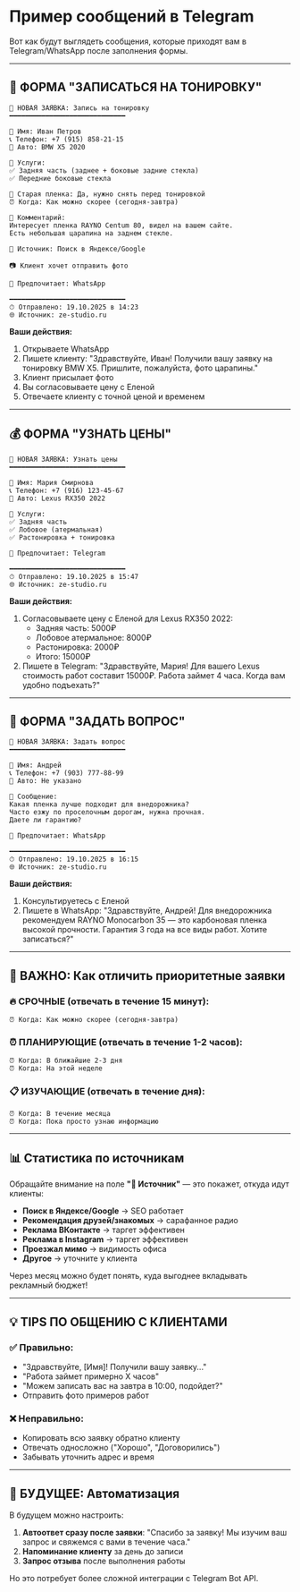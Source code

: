 # Пример сообщений в Telegram

Вот как будут выглядеть сообщения, которые приходят вам в Telegram/WhatsApp после заполнения формы.

---

## 📅 ФОРМА "ЗАПИСАТЬСЯ НА ТОНИРОВКУ"

```
🎯 НОВАЯ ЗАЯВКА: Запись на тонировку
━━━━━━━━━━━━━━━━━━━━━━━━━━━━━

👤 Имя: Иван Петров
📞 Телефон: +7 (915) 858-21-15
🚗 Авто: BMW X5 2020

🎨 Услуги:
✅ Задняя часть (заднее + боковые задние стекла)
✅ Передние боковые стекла

🔧 Старая пленка: Да, нужно снять перед тонировкой
⏰ Когда: Как можно скорее (сегодня-завтра)

📝 Комментарий:
Интересует пленка RAYNO Centum 80, видел на вашем сайте.
Есть небольшая царапина на заднем стекле.

📍 Источник: Поиск в Яндексе/Google

📷 Клиент хочет отправить фото

💬 Предпочитает: WhatsApp

━━━━━━━━━━━━━━━━━━━━━━━━━━━━━
⏱ Отправлено: 19.10.2025 в 14:23
🌐 Источник: ze-studio.ru
```

**Ваши действия:**
1. Открываете WhatsApp
2. Пишете клиенту: "Здравствуйте, Иван! Получили вашу заявку на тонировку BMW X5. Пришлите, пожалуйста, фото царапины."
3. Клиент присылает фото
4. Вы согласовываете цену с Еленой
5. Отвечаете клиенту с точной ценой и временем

---

## 💰 ФОРМА "УЗНАТЬ ЦЕНЫ"

```
🎯 НОВАЯ ЗАЯВКА: Узнать цены
━━━━━━━━━━━━━━━━━━━━━━━━━━━━━

👤 Имя: Мария Смирнова
📞 Телефон: +7 (916) 123-45-67
🚗 Авто: Lexus RX350 2022

🎨 Услуги:
✅ Задняя часть
✅ Лобовое (атермальная)
✅ Растонировка + тонировка

💬 Предпочитает: Telegram

━━━━━━━━━━━━━━━━━━━━━━━━━━━━━
⏱ Отправлено: 19.10.2025 в 15:47
🌐 Источник: ze-studio.ru
```

**Ваши действия:**
1. Согласовываете цену с Еленой для Lexus RX350 2022:
   - Задняя часть: 5000₽
   - Лобовое атермальное: 8000₽
   - Растонировка: 2000₽
   - Итого: 15000₽
2. Пишете в Telegram: "Здравствуйте, Мария! Для вашего Lexus стоимость работ составит 15000₽. Работа займет 4 часа. Когда вам удобно подъехать?"

---

## 💬 ФОРМА "ЗАДАТЬ ВОПРОС"

```
🎯 НОВАЯ ЗАЯВКА: Задать вопрос
━━━━━━━━━━━━━━━━━━━━━━━━━━━━━

👤 Имя: Андрей
📞 Телефон: +7 (903) 777-88-99
🚗 Авто: Не указано

💬 Сообщение:
Какая пленка лучше подходит для внедорожника?
Часто езжу по проселочным дорогам, нужна прочная.
Даете ли гарантию?

💬 Предпочитает: WhatsApp

━━━━━━━━━━━━━━━━━━━━━━━━━━━━━
⏱ Отправлено: 19.10.2025 в 16:15
🌐 Источник: ze-studio.ru
```

**Ваши действия:**
1. Консультируетесь с Еленой
2. Пишете в WhatsApp: "Здравствуйте, Андрей! Для внедорожника рекомендуем RAYNO Monocarbon 35 — это карбоновая пленка высокой прочности. Гарантия 3 года на все виды работ. Хотите записаться?"

---

## 🔴 ВАЖНО: Как отличить приоритетные заявки

### 🔥 СРОЧНЫЕ (отвечать в течение 15 минут):
```
⏰ Когда: Как можно скорее (сегодня-завтра)
```

### ⏰ ПЛАНИРУЮЩИЕ (отвечать в течение 1-2 часов):
```
⏰ Когда: В ближайшие 2-3 дня
⏰ Когда: На этой неделе
```

### 📋 ИЗУЧАЮЩИЕ (отвечать в течение дня):
```
⏰ Когда: В течение месяца
⏰ Когда: Пока просто узнаю информацию
```

---

## 📊 Статистика по источникам

Обращайте внимание на поле **"📍 Источник"** — это покажет, откуда идут клиенты:

- **Поиск в Яндексе/Google** → SEO работает
- **Рекомендация друзей/знакомых** → сарафанное радио
- **Реклама ВКонтакте** → таргет эффективен
- **Реклама в Instagram** → таргет эффективен
- **Проезжал мимо** → видимость офиса
- **Другое** → уточните у клиента

Через месяц можно будет понять, куда выгоднее вкладывать рекламный бюджет!

---

## 💡 TIPS ПО ОБЩЕНИЮ С КЛИЕНТАМИ

### ✅ Правильно:
- "Здравствуйте, [Имя]! Получили вашу заявку..."
- "Работа займет примерно X часов"
- "Можем записать вас на завтра в 10:00, подойдет?"
- Отправить фото примеров работ

### ❌ Неправильно:
- Копировать всю заявку обратно клиенту
- Отвечать односложно ("Хорошо", "Договорились")
- Забывать уточнить адрес и время

---

## 🤖 БУДУЩЕЕ: Автоматизация

В будущем можно настроить:
1. **Автоответ сразу после заявки**: "Спасибо за заявку! Мы изучим ваш запрос и свяжемся с вами в течение часа."
2. **Напоминание клиенту** за день до записи
3. **Запрос отзыва** после выполнения работы

Но это потребует более сложной интеграции с Telegram Bot API.
